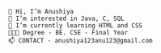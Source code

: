 
        👋 Hi, I’m Anushiya
        👀 I’m interested in Java, C, SQL
        🌱 I’m currently learning HTML and CSS
        👩🏻‍🎓 Degree - BE. CSE - Final Year
        📫 CONTACT - anushiya123anu123@gmail.com
<!---
anushiya216/anushiya216 is a ✨ special ✨ repository because its `README.md` (this file) appears on your GitHub profile.
You can click the Preview link to take a look at your changes.
--->
